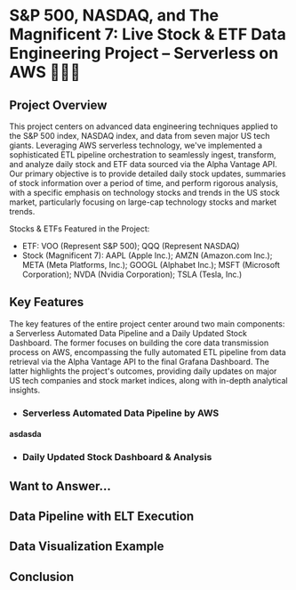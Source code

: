 # S&P 500, NASDAQ, and The Magnificent 7: Live Stock & ETF Data Engineering Project – Serverless on AWS 🚀🚀🚀

## Project Overview

This project centers on advanced data engineering techniques applied to the S&P 500 index, NASDAQ index, and data from seven major US tech giants. Leveraging AWS serverless technology, we've implemented a sophisticated ETL pipeline orchestration to seamlessly ingest, transform, and analyze daily stock and ETF data sourced via the Alpha Vantage API. Our primary objective is to provide detailed daily stock updates, summaries of stock information over a period of time, and perform rigorous analysis, with a specific emphasis on technology stocks and trends in the US stock market, particularly focusing on large-cap technology stocks and market trends.

Stocks & ETFs Featured in the Project:
- ETF: VOO (Represent S&P 500); QQQ (Represent NASDAQ)
- Stock (Magnificent 7): AAPL (Apple Inc.); AMZN (Amazon.com Inc.); META (Meta Platforms, Inc.); GOOGL (Alphabet Inc.); MSFT (Microsoft Corporation); NVDA (Nvidia Corporation); TSLA (Tesla, Inc.)

## Key Features

The key features of the entire project center around two main components: a Serverless Automated Data Pipeline and a Daily Updated Stock Dashboard. The former focuses on building the core data transmission process on AWS, encompassing the fully automated ETL pipeline from data retrieval via the Alpha Vantage API to the final Grafana Dashboard. The latter highlights the project's outcomes, providing daily updates on major US tech companies and stock market indices, along with in-depth analytical insights.

- ### Serverless Automated Data Pipeline by AWS
#### asdasda

- ### Daily Updated Stock Dashboard & Analysis



## Want to Answer...

## Data Pipeline with ELT Execution

## Data Visualization Example

## Conclusion
